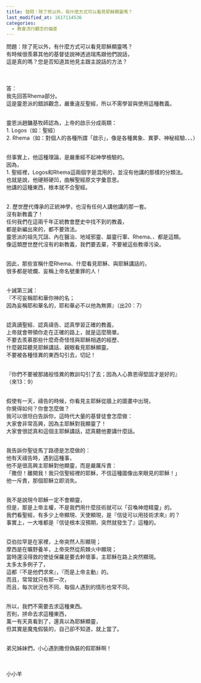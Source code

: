 ```yaml
---
title: 發問：除了死以外，有什麼方式可以看見耶穌顯靈嗎？
last_modified_at: 1617114536
categories:
  - 教會流行觀念的偏差
---
```


<div>
<p>問題：除了死以外，有什麼方式可以看見耶穌顯靈嗎？<br>
有時候很羨慕其他的基督徒說神透過瑞馬跟他們說話，<br>
這是真的嗎？您是否知道其他見主跟主說話的方法？<br>
&nbsp;<br>
&nbsp;<br>
&nbsp;<br>
答：<br>
我先回答Rhema部分。<br>
這是靈恩派的錯誤觀念，嚴重違反聖經，所以不需學習與使用這種教義。</p>

<p><br>
靈恩派趙鏞基牧師認為，上帝的啟示分成兩類：<br>
1. Logos（如：聖經）<br>
2. Rhema（如：對個人的各種所謂「啟示」，像是各種異象、異夢、神秘經驗、、、）</p>

<p><br>
但事實上，他這種理論，是嚴重經不起神學檢驗的。<br>
因為，<br>
1. 聖經裡，Logos和Rhema這兩個字是混用的，並沒有他講的那樣的分類法。<br>
也就是說，他硬掰硬凹，曲解聖經原文字彙意思。<br>
他講的這種東西，根本就不合聖經。</p>

<p><br>
2. 歷世歷代傳承的正統神學，也沒有任何人講他講的那一套。<br>
沒有新教義了！<br>
任何我們在這兩千年正統教會歷史中找不到的教義，<br>
都是新編出來的，都不要效法。<br>
靈恩派的祖先咒詛、內在醫治、地域邪靈、屬靈行軍、Rhema、、都是這類。<br>
像這類歷世歷代沒有的新教義，我們要丟棄，不要被這些教導污染。</p>

<p><br>
因此，那些宣稱什麼Rhema、什麼看見耶穌、與耶穌講話的，<br>
很多都是唬爛、妄稱上帝名號重罪的人！</p>

<p><br>
十誡第三誡：<br>
『不可妄稱耶和華你神的名；<br>
因為妄稱耶和華名的，耶和華必不以他為無罪』（出20：7）</p>

<p><br>
認真讀聖經、認真禱告、認真學習正確的教義，<br>
上帝就會帶領你走在正確的路上，就是這麼簡單。<br>
不要去羨慕那些什麼奇奇怪怪與耶穌相遇的經歷、<br>
什麼親耳聽見耶穌講話、親眼看見耶穌顯靈。<br>
不要被各種怪異的東西勾引去，切記！</p>

<p><br>
『你們不要被那諸般怪異的教訓勾引了去；因為人心靠恩得堅固才是好的』<br>
（來13：9）</p>

<p><br>
假使有一天，禱告的時候，你看見主耶穌從牆上的圖畫中出現，<br>
你覺得如何？你會怎麼做？<br>
我可以很坦白告訴你，這時代大量的基督徒會怎麼做：<br>
大家會非常高興，因為主耶穌對我顯靈了！<br>
大家會很認真和這個主耶穌講話，認真聽他要講什麼話。</p>

<p><br>
我告訴你聖徒馬丁路德是怎麼做的：<br>
他有天禱告時，遇到這種事，<br>
他不是很高興主耶穌對他顯靈，而是嚴厲斥責：<br>
「撒但！離開我！我只信聖經裡的耶穌，不信這種圖像出來眼見的耶穌！」<br>
他一斥責，那個耶穌立即消失。</p>

<p><br>
我不是說現今耶穌一定不會顯靈，<br>
但是，那是上帝主權，不是我們用什麼技術就可以「召喚神燈精靈」的。<br>
我們看聖經，有多少上帝顯現、天使顯現，是『信徒可以用技術求來』的？<br>
事實上，一大堆都是『信徒根本沒預期，突然就發生了』這種的。</p>

<p><br>
亞伯拉罕是在家裡，上帝突然人形顯現；<br>
摩西是在曠野養羊，上帝突然從荊棘火中顯現；<br>
當時還沒得救的使徒保羅是要去幹壞事，主耶穌在路上突然顯現。<br>
太多太多例子了，<br>
這都『不是他們求來』，『而是上帝主動』的。<br>
而且，常常就只有那一次，<br>
而且，每次狀況也不同、每個人遇到的情形也常不同。</p>

<p><br>
所以，我們不需要去求這種東西。<br>
否則，拼命去求這種東西，<br>
萬一有天真看到了，還真以為耶穌顯靈，<br>
但其實是魔鬼假裝的，自己卻不知道，就上當了。</p>

<p><br>
弟兄姊妹們，小心遇到撒但偽裝的假耶穌啊！<br>
&nbsp;<br>
&nbsp;</p>

<p>小小羊</p>
</div>

